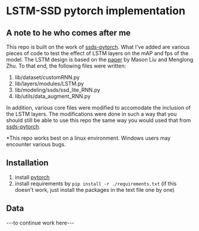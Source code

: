 # LSTM-SSD pytorch implementation  

## A note to he who comes after me  
This repo is built on the work of [ssds-pytorch](https://github.com/ShuangXieIrene/ssds.pytorch). What I've added are various pieces of code to test the effect of LSTM layers on the mAP and fps of the model. The LSTM design is based on the [paper](https://arxiv.org/abs/1711.06368) by Mason Liu and Menglong Zhu. To that end, the following files were written:  
1. lib/dataset/customRNN.py  
2. lib/layers/modules/LSTM.py  
3. lib/modeling/ssds/ssd_lite_RNN.py  
4. lib/utils/data_augment_RNN.py  

In addition, various core files were modified to accomodate the inclusion of the LSTM layers. The modifications were done in such a way that you should still be able to use this repo the same way you would used that from [ssds-pytorch](https://github.com/ShuangXieIrene/ssds.pytorch).  
  
*This repo works best on a linux environment. Windows users may encounter various bugs.  

## Installation
1. install [pytorch](http://pytorch.org/)
2. install requirements by `pip install -r ./requirements.txt` (if this doesn't work, just install the packages in the text file one by one)

## Data
---to continue work here---
